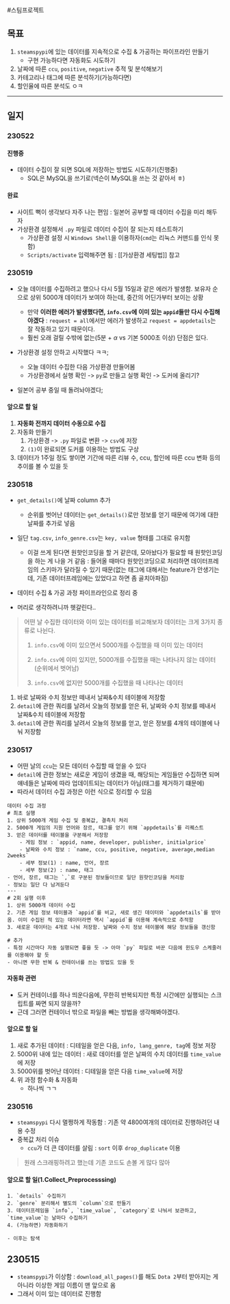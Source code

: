 #스팀프로젝트 
## 목표
1. `steamspypi`에 있는 데이터를 지속적으로 수집 & 가공하는 파이프라인 만들기
	- 구현 가능하다면 자동화도 시도하기
2. 날짜에 따른 `ccu`, `positive`, `negative` 추적 및 분석해보기
3. 카테고리나 태그에 따른 분석하기(가능하다면)
4. 할인율에 따른 분석도 ㅇㅋ

---

## 일지

### 230522
#### 진행중
- 데이터 수집이 잘 되면 SQL에 저장하는 방법도 시도하기(진행중)
	- SQL은 MySQL을 쓰기로(넥슨이 MySQL을 쓰는 것 같아서 ㅎ)

#### 완료
-  사이트 뻑이 생각보다 자주 나는 편임 : 일본어 공부할 때 데이터 수집을 미리 해두자
- 가상환경 설정해서 `.py` 파일로 데이터 수집이 잘 되는지 테스트하기
	- 가상환경 설정 시 `Windows Shell`을 이용하자(`cmd`는 리눅스 커맨드를 인식 못함)
	- `Scripts/activate` 입력해주면 됨 : [[가상환경 세팅법]] 참고

### 230519
- 오늘 데이터를 수집하려고 했으나 다시 5월 15일과 같은 에러가 발생함. 보유자 순으로 상위 5000개 데이터가 보여야 하는데, 중간의 어딘가부터 보이는 상황
	- 만약 **이러한 에러가 발생했다면, `info.csv`에 이미 있는 `appid`들만 다시 수집해야겠다** : `request = all`에서만 에러가 발생하고 `request = appdetails`는 잘 작동하고 있기 때문이다.
	- 훨씬 오래 걸릴 수밖에 없는(5분 + $\alpha$ vs 기본 5000초 이상) 단점은 있다.

- 가상환경 설정 안하고 시작했다 ㅋㅋ;
	- 오늘 데이터 수집한 다음 가상환경 만들어봄
	- 가상환경에서 실행 확인 -> `py`로 만들고 실행 확인 -> 도커에 올리기?

- 일본어 공부 중일 때 돌려놔야겠다;

#### 앞으로 할 일
1. **자동화 전까지 데이터 수동으로 수집**
2. 자동화 만들기
	1) 가상환경 -> `.py` 파일로 변환 -> `csv`에 저장
	2) `(1)`이 완료되면 도커를 이용하는 방법도 구상
3. 데이터가 1주일 정도 쌓이면 기간에 따른 리뷰 수, ccu, 할인에 따른 ccu 변화 등의 추이를 볼 수 있을 듯


### 230518
- `get_details()`에 날짜 column 추가
	- 순위를 벗어난 데이터는 `get_details()`로만 정보를 얻기 때문에 여기에 대한 날짜를 추가로 넣음
- 일단 `tag.csv`, `info_genre.csv`는 `key, value` 형태를 그대로 유지함
	- 이걸 쓰게 된다면 원핫인코딩을 할 거 같은데, 모아놨다가 필요할 때 원핫인코딩을 하는 게 나을 거 같음 :  들어올 때마다 원핫인코딩으로 처리하면 데이터프레임의 스키마가 달라질 수 있기 때문(없는 태그에 대해서는 feature가 안생기는데, 기존 데이터프레임에는 있었다고 하면 좀 골치아파짐)
- 데이터 수집 & 가공 과정 파이프라인으로 정리 중

- 머리로 생각하려니까 헷갈린다..
> 어떤 날 수집한 데이터와 이미 있는 데이터를 비교해보자
> 데이터는 크게 3가지 종류로 나뉜다.
> 1. `info.csv`에 이미 있으면서 5000개를 수집했을 때 이미 있는 데이터  
>
> 2. `info.csv`에 이미 있지만, 5000개를 수집했을 때는 나타나지 않는 데이터(순위에서 벗어남)  
> 3. `info.csv`에 없지만 5000개를 수집했을 때 나타나는 데이터  
1. 바로 날짜와 수치 정보만 떼내서 날짜&수치 테이블에 저장함
2. `detail`에 관한 쿼리를 날려서 오늘의 정보를 얻은 뒤, 날짜와 수치 정보를 떼내서 날짜&수치 테이블에 저장함
3. `detail`에 관한 쿼리를 날려서 오늘의 정보를 얻고, 얻은 정보를 4개의 테이블에 나눠 저장함


### 230517
- 어떤 날의 `ccu`는 모든 데이터 수집할 때 얻을 수 있다
- `detail`에 관한 정보는 새로운 게임이 생겼을 때, 해당되는 게임들만 수집하면 되며 얘네들은 날짜에 따라 업데이트되는 데이터가 아님(태그를 제거하기 떄문에)
- 따라서 데이터 수집 과정은 이런 식으로 정리할 수 있음
```
데이터 수집 과정
# 최초 실행
1. 상위 5000개 게임 수집 및 중복값, 결측치 처리
2. 5000개 게임의 지원 언어와 장르, 태그를 얻기 위해 `appdetails`를 리퀘스트
3. 얻은 데이터를 테이블을 구분해서 저장함
	- 게임 정보 : `appid, name, developer, publisher, initialprice`
	- 날짜와 수치 정보 : `name, ccu, positive, negative, average,median 2weeks`
	- 세부 정보(1) : name, 언어, 장르
	- 세부 정보(2) : name, 태그
- 언어, 장르, 태그는 `,`로 구분된 정보들이므로 일단 원핫인코딩을 처리함
- 정보는 일단 다 남겨둔다
---
# 2회 실행 이후
1. 상위 5000개 데이터 수집
2. 기존 게임 정보 테이블과 `appid`를 비교, 새로 생긴 데이터와 `appdetails`를 받아옴. 이미 수집된 적 있는 데이터라면 역시 `appid`를 이용해 계속적으로 추적함
3. 새로운 데이터는 4개로 나눠 저장함. 날짜와 수치 정보 테이블에 해당 정보들을 갱신함

# 추가
- 특정 시간마다 자동 실행되면 좋을 듯 -> 아마 `py` 파일로 바꾼 다음에 윈도우 스케줄러를 이용해야 할 듯
- 아니면 무한 반복 & 컨테이너를 쓰는 방법도 있을 듯
```

#### 자동화 관련
- 도커 컨테이너를 하나 띄운다음에, 무한히 반복되지만 특정 시간에만 실행되는 스크립트를 짜면 되지 않을까? 
- 근데 그러면 컨테이너 밖으로 파일을 빼는 방법을 생각해봐야겠다. 

#### 앞으로 할 일
1. 새로 추가된 데이터 : 디테일을 얻은 다음, `info, lang_genre, tag`에 정보 저장
2. 5000위 내에 있는 데이터 : 새로 데이터를 얻은 날짜의 수치 데이터를 `time_value`에 저장
3. 5000위를 벗어난 데이터 : 디테일을 얻은 다음 `time_value`에 저장
4. 위 과정 함수화 & 자동화
	- 하나씩 ㄱㄱ


### 230516
- `steamspypi` 다시 멀쩡하게 작동함 : 기존 약 4800여개의 데이터로 진행하려던 내용 수정
- 중복값 처리 이슈
	- `ccu`가 더 큰 데이터를 살림 : `sort` 이후 `drop_duplicate` 이용
> 원래 스크래핑하려고 했는데 기존 코드도 손볼 게 많다 많아

#### 앞으로 할 일(1.Collect_Preprocesssing)
```
1. `details` 수집하기
2. `genre` 분리해서 별도의 `column`으로 만들기
3. 데이터프레임을 `info`, `time_value`, `category`로 나눠서 보관하고, `time_value`는 날마다 수집하기
4. (가능하면) 자동화하기

- 이후는 탐색
```



## 230515 
- `steamspypi`가 이상함 : `download_all_pages()`를 해도 `Dota 2`부터 받아지는 게 아니라 이상한 게임 이름이 맨 앞으로 옴
- 그래서 이미 있는 데이터로 진행함
